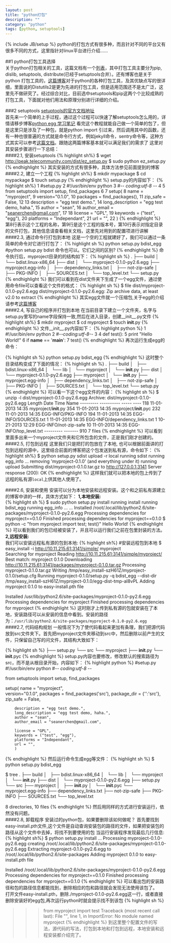 ```yaml
---
layout: post
title: "python打包"
description: ""
category: "python"
tags: [python, setuptools]
---
```

{% include JB/setup %}
python的打包方式有很多种，而且针对不同的平台又有很多不同的方式，这里指针对linux平台进行介绍……

##1 python打包工具选择  
关于python打包相关的工具，这篇文档有一个[列表](https://python-packaging-user-guide.readthedocs.org/en/latest/projects.html#)，其中打包工具主要分为pip, dislib, setuptools, distribute(已经于setuptools合并）。还有博客也是关于python 打包工具的，[这篇博客](http://www.ituring.com.cn/article/19090)对于python的各种打包工具，及其优缺点写的很详细，里面说的Distutils2是更为先进的打包工具，但是适用范围还不是太广泛，这里先不做研究了。经过综合对比，目前选中setuptools和pip这两个个比较成熟的打包工具，下面就对他们用法和原理分别进行详细的介绍。  

###2 setuptools
[setuptools的官方文档地址](http://peak.telecommunity.com/DevCenter/setuptools)  
首先来一个简单的上手过程，通过这个过程可以快速了解setuptools怎么用的，详情请移步博客[python egg 学习笔记](http://www.worldhello.net/2010/12/08/2178.html)
看完这个教程就能自己做一个简单的包了，但是这里只是涉及了一种包，就是python import 引过来，然后调用其中的函数，还有一种也很普遍的方式就是命令行方式，例如jekyll命令，sentry命令等，这种方式其实可以参考[这篇文档](http://www.scotttorborg.com/python-packaging/index.html)。跟随这两篇博客基本就可以满足我们的需求了
这里对其安装步骤进行一下总结：  
####2.1, 安装setuptools
{% highlight sh%}
    $ wget http://peak.telecommunity.com/dist/ez_setup.py
    $ sudo python ez_setup.py
{% endhighlight %}
其实安装的方式有很多种，具体方法参见前面提到的博客  
####2.2, 建立一个工程
{% highlight sh%}
    $ mkdir mypackage 
    $ cd mypackage
    $ touch setup.py
{% endhighlight %}
setup.py的内容如下：
{% highlight sh%}
  1 #setup.py
  2 #!/usr/bin/env python
  3 #-*- coding:utf-8 -*-
  4 
  5 from setuptools import setup, find_packages
  6 
  7 setup(
  8         name = "myproject",
  9         version="0.1.0",
 10         packages = find_packages(),
 11         zip_safe = False,
 12 
 13         description = "egg test demo.",
 14         long_description = "egg test demo, haha.",
 15         author = "sean",
 16         author_email = "seanerchen@gmail.com",
 17 
 18         license = "GPL",
 19         keywords = ("test", "egg"),
 20         platforms = "Independant",
 21         url = "",
 22         )
{% endhighlight %}
第8行表示这个工程的名称，第9行是这个工程的版本号，第10行表示对指定目录的文件打包，其他信息请查看相关文档，这里先对用到的配置项进行讲解  
####2.3, 通过命令行打包到本地
这是一个空的工程就建好了，我们可以通过一条简单的命令对它进行打包了：
{% highlight sh %}
   python setup.py bdist_egg 
   #python setup.py bdist 命令也可以。它们之间的区别?
{% endhighlight %}
命令执行后，myproject目录的的结构如下：
{% highlight sh %}
    .
    ├── build
    │   └── bdist.linux-x86_64
    ├── dist
    │   └── myproject-0.1.0-py2.6.egg
    ├── myproject.egg-info
    │   ├── dependency_links.txt
    │   ├── not-zip-safe
    │   ├── PKG-INFO
    │   ├── SOURCES.txt
    │   └── top_level.txt
    └── setup.py
{% endhighlight %}
我们可以看到在dist文件夹下生成了一个egg文件，通过使用命令file可以查看这个文件的格式：
{% highlight sh %}
    $ file dist/myproject-0.1.0-py2.6.egg
    dist/myproject-0.1.0-py2.6.egg: Zip archive data, at least v2.0 to extract
{% endhighlight %}
其实egg文件就一个压缩包,关于egg的介绍请参考[这篇博客](http://peak.telecommunity.com/DevCenter/PythonEggs)  
####2.4, 写自己的程序并打包到本地
在当前目录下建立一个文件夹，名字与setup.py里写的name字段保持一致,然后在进入目录，创建__init__.py文件
{% highlight sh%}
    $ mkdir myproject
    $ cd myproject
    $ touch __init__.py
{% endhighlight %}
文件\_\_init\_\_.py内容如下：
{% highlight python %}
  1 #!/usr/bin/env python
  2 #-*-coding:utf-8-*-
  3 
  4 def test():
  5     print "Hello World!"
  6 if __name__ == '__main__':
  7     test()
{% endhighlight %}
再次运行生成egg的命令：

{% highlight sh %}
   python setup.py bdist_egg 
{% endhighlight %}
这时整个目录结构变成了下面的情况：
{% highlight sh %}
.
├── build
│   ├── bdist.linux-x86_64
│   └── lib
│       └── myproject
│           └── __init__.py
├── dist
│   └── myproject-0.1.0-py2.6.egg
├── myproject
│   └── __init__.py
├── myproject.egg-info
│   ├── dependency_links.txt
│   ├── not-zip-safe
│   ├── PKG-INFO
│   ├── SOURCES.txt
│   └── top_level.txt
└── setup.py
{% endhighlight %}
可以看一下这个egg文件的内容：
{% highlight sh %}
    $ unzip -l dist/myproject-0.1.0-py2.6.egg 
      Archive:  dist/myproject-0.1.0-py2.6.egg
        Length      Date    Time    Name
      ---------  ---------- -----   ----
            118  11-01-2013 14:35   myproject/__init__.py
            354  11-01-2013 14:35   myproject/__init__.pyc
            232  11-01-2013 14:35   EGG-INFO/PKG-INFO
            194  11-01-2013 14:35   EGG-INFO/SOURCES.txt
              1  11-01-2013 14:35   EGG-INFO/dependency_links.txt
              1  10-21-2013 12:29   EGG-INFO/not-zip-safe
             10  11-01-2013 14:35   EGG-INFO/top_level.txt
      ---------                     -------
            910                     7 files
{% endhighlight %}
可以看到里面多出来一个myproject文件夹和它所包含的文件，正是我们刚才创建的。  
####2.5, 打包到远程
这里我们只是把打的包放在了本地, 也可以根据前面讲的打包到远程的源中，这里结合前面的博客把这个包发送到私有源，命令如下：
{% highlight sh%}
$ python setup.py sdist upload -r local 
running sdist
running egg_info
...
removing 'myproject-0.1.0' (and everything under it)
running upload
Submitting dist/myproject-0.1.0.tar.gz to http://127.0.0.1:3141
Server response (200): OK
{% endhighlight %}
这样我们就可以把本地的包上传到了远程的私有源`local`上供其他人使用了。

####2.6, 安装和使用
安装可以分为本地安装和远程安装。这个和之前私有源建立的博客中讲的一样，具体方式如下：
  **1,本地安装:**  
{% highlight sh %}
$ sudo python setup.py install
  running install
  running bdist_egg
  running egg_info
  ... 
  ... 
  Installed /root/.local/lib/python2.6/site-packages/myproject-0.1.0-py2.6.egg
  Processing dependencies for myproject==0.1.0
  Finished processing dependencies for myproject==0.1.0
$ python -c "from myproject import test; test()"
  Hello World!
{% endhighlight %}
可以看到我们的包已经被安装了，并且可以运行我们之前在包里封装的方法。  
 **2,远程安装:**  
我们可以安装远程私有源的包到本地:
{% highlight sh%}
#安装远程包到本地
$ easy_install -i http://10.11.215.61:3141/simple/ myproject  
  Searching for myproject
  Reading http://10.11.215.61:3141/simple/myproject/
  Best match: myproject 0.1.0
  Downloading http://10.11.215.61:3141/packages/myproject-0.1.0.tar.gz
  Processing myproject-0.1.0.tar.gz
  Writing /tmp/easy_install-szH61Z/myproject-0.1.0/setup.cfg
  Running myproject-0.1.0/setup.py -q bdist_egg --dist-dir /tmp/easy_install-szH61Z/myproject-0.1.0/egg-dist-tmp-aI8vPL
  Adding myproject 0.1.0 to easy-install.pth file

  Installed /usr/lib/python2.6/site-packages/myproject-0.1.0-py2.6.egg
  Processing dependencies for myproject
  Finished processing dependencies for myproject
{% endhighlight %}
这时刚才上传到私有源的包就安装在了本地，安装路径可以从安装的信息中看到。安装的路径为：`/usr/lib/python2.6/site-packages/myproject-0.1.0-py2.6.egg`  
####2.7, 代码结构规划
一般情况下为了使代码看起来更加有条理，我们把源代码放到src文件夹下。首先把myproject文件夹移动到src中，然后删除以前产生的文件，只保留自己写的问文件，其结构大致如下：

{% highlight sh %}
   ├── setup.py
└── src
    └── myproject
        ├── __init__.py
        └── __init__.pyc 
{% endhighlight %}
setup.py内容也要修改，修改默认的搜索路径为src，而不是从根目录开始，内容如下：
{% highlight python %}
#setup.py
#!/usr/bin/env python
#-*- coding:utf-8 -*-

from setuptools import setup, find_packages

setup(
        name = "myproject",        
        version="0.1.0", 
        packages = find_packages('src'), 
        package_dir = {'':'src'},
        zip_safe = False,

        description = "egg test demo.", 
        long_description = "egg test demo, haha.", 
        author = "sean",
        author_email = "seanerchen@gmail.com",

        license = "GPL",
        keywords = ("test", "egg"),
        platforms = "Independant",
        url = "",
        )
{% endhighlight %}
然后运行命令生成egg等文件：
{% highlight sh %}
$ python setup.py bdist_egg

$ tree
.
├── build
│   ├── bdist.linux-x86_64
│   └── lib
│       └── myproject
│           └── __init__.py
├── dist
│   └── myproject-0.1.0-py2.6.egg
├── setup.py
└── src
    ├── myproject
    │   ├── __init__.py
    │   └── __init__.pyc
    └── myproject.egg-info
        ├── dependency_links.txt
        ├── not-zip-safe
        ├── PKG-INFO
        ├── SOURCES.txt
        └── top_level.txt

8 directories, 10 files
{% endhighlight %}
然后用同样的方式进行安装运行，依然没有问题。  
####2.8, 卸载程序
安装过的python包，如果要删除该如何做呢？
首先要找到easy-install.pth文件,这个文件是自动查询安装包的路径的文件，如果把安装包的路径从这个文件中去掉，将找不到要使用的包
当运行安装程序发现最后几行信息:  
{% highlight sh%}
$ python setup.py install
  ...
  Processing myproject-0.1.0-py2.6.egg
  creating /root/.local/lib/python2.6/site-packages/myproject-0.1.0-py2.6.egg
  Extracting myproject-0.1.0-py2.6.egg to /root/.local/lib/python2.6/site-packages
  Adding myproject 0.1.0 to easy-install.pth file

  Installed /root/.local/lib/python2.6/site-packages/myproject-0.1.0-py2.6.egg
  Processing dependencies for myproject==0.1.0
  Finished processing dependencies for myproject==0.1.0
{% endhighlight %}
可以看出包的安装路径和包的路径信息都能找到，删除相应的包和路径就会发现无法使用该包了。  
打开文件easy-install.pth，删除./myproject-0.1.0-py2.6.egg这一行，或者直接删除安装好的egg包,再次运行python时就会提示找不到该包
{% highlight sh %}
>>> from myproject import test
Traceback (most recent call last):
  File "<stdin>", line 1, in <module>
ImportError: No module named myproject
{% endhighlight %}
到这里整个配置文件的写法，源代码的写法，打包到本地和打包到远程，本地安装和远程安装都介绍完了。
